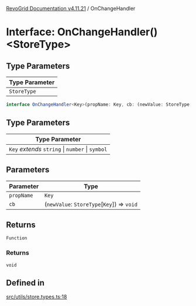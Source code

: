 [RevoGrid Documentation v4.11.21](README.md) / OnChangeHandler

# Interface: OnChangeHandler()\<StoreType\>

## Type Parameters

| Type Parameter |
| ------ |
| `StoreType` |

```ts
interface OnChangeHandler<Key>(propName: Key, cb: (newValue: StoreType[Key]) => void): () => void
```

## Type Parameters

| Type Parameter |
| ------ |
| `Key` *extends* `string` \| `number` \| `symbol` |

## Parameters

| Parameter | Type |
| ------ | ------ |
| `propName` | `Key` |
| `cb` | (`newValue`: `StoreType`\[`Key`\]) => `void` |

## Returns

`Function`

### Returns

`void`

## Defined in

[src/utils/store.types.ts:18](https://github.com/revolist/revogrid/blob/a0e7ff1e32285a85a0644789b55a183ad196d0cf/src/utils/store.types.ts#L18)
